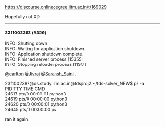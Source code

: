 https://discourse.onlinedegree.iitm.ac.in/t/169029

Hopefully not XD</p><hr>

<h4>23f1002382 (#356)</h4>
<p>INFO:     Shutting down<br/>
INFO:     Waiting for application shutdown.<br/>
INFO:     Application shutdown complete.<br/>
INFO:     Finished server process [15355]<br/>
INFO:     Stopping reloader process [11917]</p>
<p><a class="mention" href="/u/carlton">@carlton</a> <a class="mention" href="/u/jivraj">@Jivraj</a> <a class="mention" href="/u/saransh_saini">@Saransh_Saini</a> .</p>
<p>23f1002382@ds.study.iitm.ac.in@tdsproj2:~/tds-solver_NEW$ ps -a<br/>
PID TTY          TIME CMD<br/>
24617 pts/0    00:00:01 python3<br/>
24619 pts/0    00:00:00 python3<br/>
24620 pts/0    00:00:01 python3<br/>
24645 pts/0    00:00:00 ps</p>
<p>ran it again.